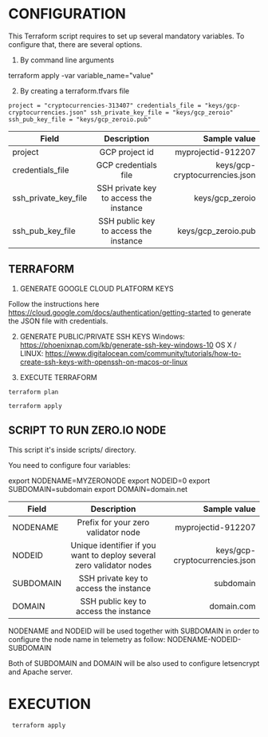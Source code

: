 # CONFIGURATION

This Terraform script requires to set up several mandatory variables. To configure that, there are several options.

1. By command line arguments

terraform apply -var variable_name="value"

2. By creating a terraform.tfvars file

`project = "cryptocurrencies-313407"
credentials_file = "keys/gcp-cryptocurrencies.json"
ssh_private_key_file = "keys/gcp_zeroio"
ssh_pub_key_file = "keys/gcp_zeroio.pub"`


| Field | Description | Sample value |
|-|:-------------------------------:|----------------------------:|
| project |  GCP project id | myprojectid-912207 |
| credentials_file | GCP credentials file | keys/gcp-cryptocurrencies.json |
| ssh_private_key_file | SSH private key to access the instance | keys/gcp_zeroio |
| ssh_pub_key_file | SSH public key to access the instance | keys/gcp_zeroio.pub |

## TERRAFORM
1. GENERATE GOOGLE CLOUD PLATFORM KEYS

Follow the instructions here https://cloud.google.com/docs/authentication/getting-started to generate the JSON file with credentials.

2. GENERATE PUBLIC/PRIVATE SSH KEYS
   Windows: https://phoenixnap.com/kb/generate-ssh-key-windows-10
   OS X / LINUX: https://www.digitalocean.com/community/tutorials/how-to-create-ssh-keys-with-openssh-on-macos-or-linux

3. EXECUTE TERRAFORM

` terraform plan `

` terraform apply `

## SCRIPT TO RUN ZERO.IO NODE

This script it's inside scripts/ directory.

You need to configure four variables:

export NODENAME=MYZERONODE
export NODEID=0
export SUBDOMAIN=subdomain
export DOMAIN=domain.net

| Field | Description | Sample value |
|-|:-------------------------------:|----------------------------:|
| NODENAME |  Prefix for your zero validator node | myprojectid-912207 |
| NODEID | Unique identifier if you want to deploy several zero validator nodes | keys/gcp-cryptocurrencies.json |
| SUBDOMAIN | SSH private key to access the instance | subdomain |
| DOMAIN | SSH public key to access the instance | domain.com |

NODENAME and NODEID will be used together with SUBDOMAIN in order to configure the node name in telemetry as follow: NODENAME-NODEID-SUBDOMAIN

Both of SUBDOMAIN and DOMAIN will be also used to configure letsencrypt and Apache server.

# EXECUTION

` terraform apply`
